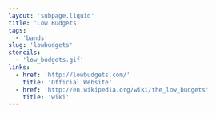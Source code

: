 ```yaml
---
layout: 'subpage.liquid'
title: 'Low Budgets'
tags:
  - 'bands'
slug: 'lowbudgets'
stencils:
  - 'low_budgets.gif'
links:
  - href: 'http://lowbudgets.com/'
    title: 'Official Website'
  - href: 'http://en.wikipedia.org/wiki/the_low_budgets'
    title: 'wiki'
---
```

